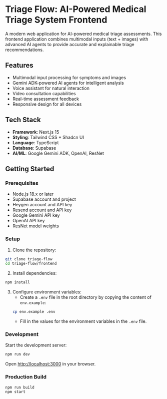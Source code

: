 # Triage Flow: AI-Powered Medical Triage System Frontend
A modern web application for AI-powered medical triage assessments. This frontend application combines multimodal inputs (text + images) with advanced AI agents to provide accurate and explainable triage recommendations.

## Features

- Multimodal input processing for symptoms and images
- Gemini ADK-powered AI agents for intelligent analysis
- Voice assistant for natural interaction
- Video consultation capabilities
- Real-time assessment feedback
- Responsive design for all devices

## Tech Stack

- **Framework**: Next.js 15 
- **Styling**: Tailwind CSS + Shadcn UI
- **Language**: TypeScript
- **Database**: Supabase
- **AI/ML**: Google Gemini ADK, OpenAI, ResNet

## Getting Started

### Prerequisites

- Node.js 18.x or later
- Supabase account and project
- Heygen account and API key
- Resend account and API key
- Google Gemini API key
- OpenAI API key
- ResNet model weights

### Setup

1. Clone the repository:
```bash
git clone triage-flow
cd triage-flow/frontend
```

2. Install dependencies:
```bash
npm install
```

3. Configure environment variables:
   - Create a `.env` file in the root directory by copying the content of `env.example`:
   ```bash
   cp env.example .env
   ```
   - Fill in the values for the environment variables in the `.env` file.

### Development

Start the development server:
```bash
npm run dev
```

Open [http://localhost:3000](http://localhost:3000) in your browser.

### Production Build

```bash
npm run build
npm start
```
